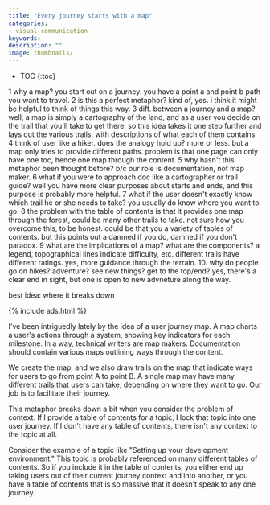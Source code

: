 ```yaml
---
title: "Every journey starts with a map"
categories:
- visual-communication
keywords:
description: ""
image: thumbnails/
---
```


* TOC
{:toc}

1 why a map? you start out on a journey. you have a point a and point b path you want to travel.
2 is this a perfect metaphor? kind of, yes. i think it might be helpful to think of things this way.
3 diff. between a journey and a map? well, a map is simply a cartography of the land, and as a user you decide on the trail that you'll take to get there. so this idea takes it one step further and lays out the various trails, with descriptions of what each of them contains.
4 think of user like a hiker. does the analogy hold up? more or less. but a map only tries to provide different paths. problem is that one page can only have one toc, hence one map through the content.
5 why hasn't this metaphor been thought before? b/c our role is documentation, not map maker.
6 what if you were to approach doc like a cartographer or trail guide? well you have more clear purposes about starts and ends, and this purpose is probably more helpful.
7 what if the user doesn't exactly know which trail he or she needs to take? you usually do know where you want to go.
8 the problem with the table of contents is that it provides one map through the forest, could be many other trails to take. not sure how you overcome this, to be honest. could be that you a variety of tables of contents. but this points out a damned if you do, damned if you don't paradox.
9 what are the implications of a map? what are the components? a legend, topographical lines indicate difficulty, etc. different trails have different ratings. yes, more guidance through the terrain.
10. why do people go on hikes? adventure? see new things? get to the top/end? yes, there's a clear end in sight, but one is open to new advneture along the way.

best idea: where it breaks down

{% include ads.html %}

I've been intriguedly lately by the idea of a user journey map. A map charts a user's actions through a system, showing key indicators for each milestone. In a way, technical writers are map makers. Documentation should contain various maps outlining ways through the content.

We create the map, and we also draw trails on the map that indicate ways for users to go from point A to point B. A single map may have many different trails that users can take, depending on where they want to go. Our job is to facilitate their journey.

This metaphor breaks down a bit when you consider the problem of context. If I provide a table of contents for a topic, I lock that topic into one user journey. If I don't have any table of contents, there isn't any context to the topic at all.

Consider the example of a topic like "Setting up your development environment." This topic is probably referenced on many different tables of contents. So if you include it in the table of contents, you either end up taking users out of their current journey context and into another, or you have a table of contents that is so massive that it doesn't speak to any one journey.
